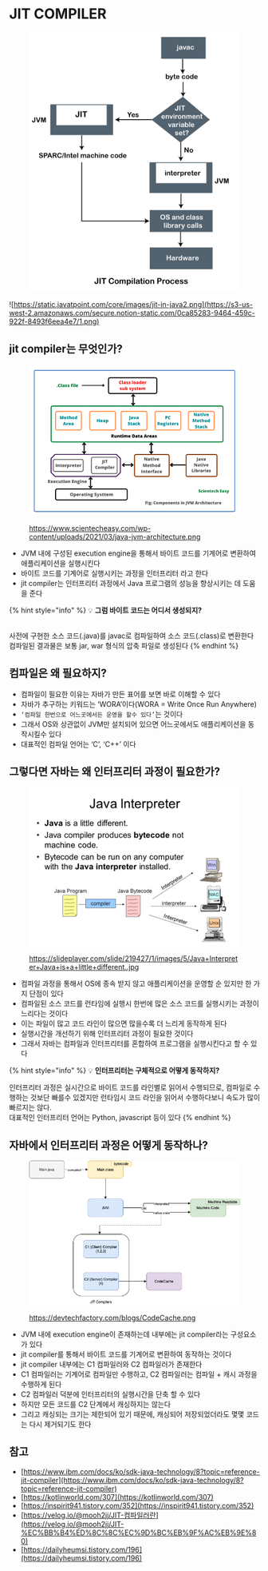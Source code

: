 # JIT COMPILER

<figure><img src="../../.gitbook/assets/1 (1) (1) (1) (1).png" alt=""><figcaption></figcaption></figure>

![https://static.javatpoint.com/core/images/jit-in-java2.png](https://s3-us-west-2.amazonaws.com/secure.notion-static.com/0ca85283-9464-459c-922f-8493f6eea4e7/1.png)





## jit compiler는 무엇인가?

<figure><img src="../../.gitbook/assets/2 (1) (1) (1).png" alt=""><figcaption><p><a href="https://www.scientecheasy.com/wp-content/uploads/2021/03/java-jvm-architecture.png">https://www.scientecheasy.com/wp-content/uploads/2021/03/java-jvm-architecture.png</a></p></figcaption></figure>



* JVM 내에 구성된 execution engine을 통해서 바이트 코드를 기계어로 변환하여 애플리케이션을 실행시킨다
* 바이트 코드를 기계어로 실행시키는 과정을 인터프리터 라고 한다
* jit compiler는 인터프리터 과정에서 Java 프로그램의 성능을 향상시키는 데 도움을 준다



{% hint style="info" %}
💡 **그럼 바이트 코드는 어디서 생성되지?**

\
사전에 구현한 소스 코드(.java)를 javac로 컴파일하여 소스 코드(.class)로 변환한다 컴파일된 결과물은 보통 jar, war 형식의 압축 파일로 생성된다
{% endhint %}





## 컴파일은 왜 필요하지?



* 컴파일이 필요한 이유는 자바가 만든 표어를 보면 바로 이해할 수 있다
* 자바가 추구하는 키워드는 ‘WORA’이다(WORA = Write Once Run Anywhere)
* `‘컴파일 한번으로 어느곳에서든 운영을 할수 있다’`는 것이다
* 그래서 OS와 상관없이 JVM만 설치되어 있으면 어느곳에서도 애플리케이션을 동작시킬수 있다
* 대표적인 컴파일 언어는 ‘C’, ‘C++’ 이다





## 그렇다면 자바는 왜 인터프리터 과정이 필요한가?



<figure><img src="../../.gitbook/assets/3.jpg" alt=""><figcaption><p><a href="https://slideplayer.com/slide/219427/1/images/5/Java+Interpreter+Java+is+a+little+different..jpg">https://slideplayer.com/slide/219427/1/images/5/Java+Interpreter+Java+is+a+little+different..jpg</a></p></figcaption></figure>



* 컴파일 과정을 통해서 OS에 종속 받지 않고 애플리케이션을 운영할 순 있지만 한 가지 단점이 있다
* 컴파일된 소스 코드를 런타임에 실행시 한번에 많은 소스 코드를 실행시키는 과정이 느리다는 것이다
* 이는 파일이 많고 코드 라인이 많으면 많을수록 더 느리게 동작하게 된다
* 실행시간을 개선하기 위해 인터프리터 과정이 필요한 것이다
* 그래서 자바는 컴파일과 인터프리터를 혼합하여 프로그램을 실행시킨다고 할 수 있다



{% hint style="info" %}
💡 **인터프리터는 구체적으로 어떻게 동작하지?**

인터프리터 과정은 실시간으로 바이트 코드를 라인별로 읽어서 수행되므로, 컴파일로 수행하는 것보단 빠를수 있겠지만 런타임시 코드 라인을 읽어서 수행하다보니 속도가 많이 빠르지는 않다. \
대표적인 인터프리터 언어는 Python, javascript 등이 있다
{% endhint %}





## 자바에서 인터프리터 과정은 어떻게 동작하나?



<figure><img src="../../.gitbook/assets/4 (1) (1).png" alt=""><figcaption><p><a href="https://devtechfactory.com/blogs/CodeCache.png">https://devtechfactory.com/blogs/CodeCache.png</a></p></figcaption></figure>



* JVM 내에 execution engine이 존재하는데 내부에는 jit compiler라는 구성요소가 있다
* jit compiler를 통해서 바이트 코드를 기계어로 변환하여 동작하는 것이다
* jit compiler 내부에는 C1 컴파일러와 C2 컴파일러가 존재한다
* C1 컴파일러는 기계어로 컴파일만 수행하고, C2 컴파일러는 컴파일 + 캐시 과정을 수행하게 된다
* C2 컴파일러 덕분에 인터프리터의 실행시간을 단축 할 수 있다
* 하지만 모든 코드를 C2 단계에서 캐싱하지는 않는다
* 그리고 캐싱되는 크기는 제한되어 있기 때문에, 캐싱되어 저장되었더라도 몇몇 코드는 다시 제거되기도 한다





## 참고

* [https://www.ibm.com/docs/ko/sdk-java-technology/8?topic=reference-jit-compiler](https://www.ibm.com/docs/ko/sdk-java-technology/8?topic=reference-jit-compiler)
* [https://kotlinworld.com/307](https://kotlinworld.com/307)
* [https://inspirit941.tistory.com/352](https://inspirit941.tistory.com/352)
* [https://velog.io/@mooh2jj/JIT-컴파일러란](https://velog.io/@mooh2jj/JIT-%EC%BB%B4%ED%8C%8C%EC%9D%BC%EB%9F%AC%EB%9E%80)
* [https://dailyheumsi.tistory.com/196](https://dailyheumsi.tistory.com/196)

